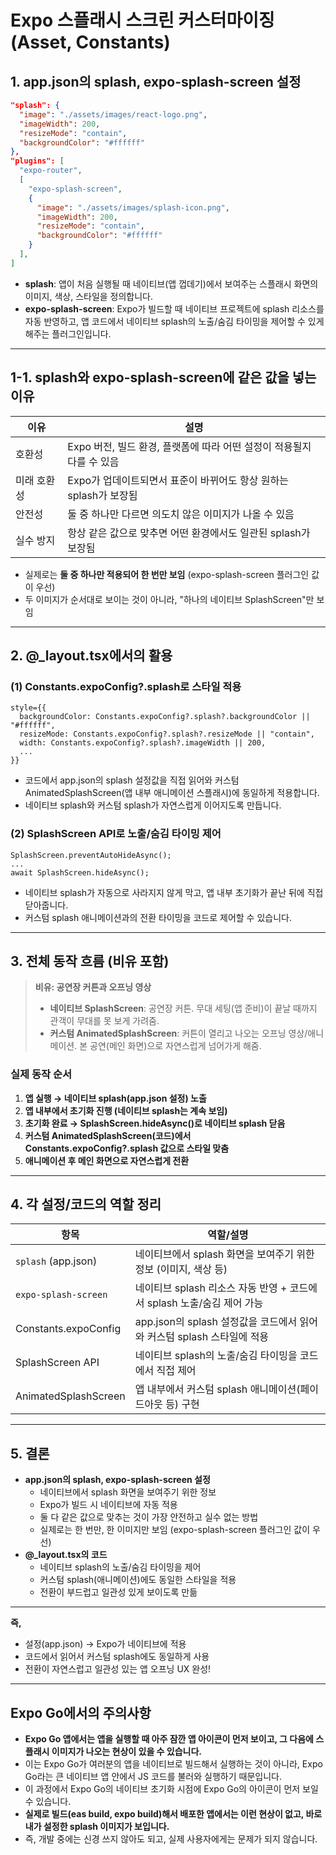 # Expo 스플래시 스크린 커스터마이징 (Asset, Constants)

## 1. app.json의 splash, expo-splash-screen 설정

```json
"splash": {
  "image": "./assets/images/react-logo.png",
  "imageWidth": 200,
  "resizeMode": "contain",
  "backgroundColor": "#ffffff"
},
"plugins": [
  "expo-router",
  [
    "expo-splash-screen",
    {
      "image": "./assets/images/splash-icon.png",
      "imageWidth": 200,
      "resizeMode": "contain",
      "backgroundColor": "#ffffff"
    }
  ],
]
```

- **splash**: 앱이 처음 실행될 때 네이티브(앱 껍데기)에서 보여주는 스플래시 화면의 이미지, 색상, 스타일을 정의합니다.
- **expo-splash-screen**: Expo가 빌드할 때 네이티브 프로젝트에 splash 리소스를 자동 반영하고, 앱 코드에서 네이티브 splash의 노출/숨김 타이밍을 제어할 수 있게 해주는 플러그인입니다.

---

## 1-1. splash와 expo-splash-screen에 같은 값을 넣는 이유

| 이유        | 설명                                                                  |
| ----------- | --------------------------------------------------------------------- |
| 호환성      | Expo 버전, 빌드 환경, 플랫폼에 따라 어떤 설정이 적용될지 다를 수 있음 |
| 미래 호환성 | Expo가 업데이트되면서 표준이 바뀌어도 항상 원하는 splash가 보장됨     |
| 안전성      | 둘 중 하나만 다르면 의도치 않은 이미지가 나올 수 있음                 |
| 실수 방지   | 항상 같은 값으로 맞추면 어떤 환경에서도 일관된 splash가 보장됨        |

- 실제로는 **둘 중 하나만 적용되어 한 번만 보임** (expo-splash-screen 플러그인 값이 우선)
- 두 이미지가 순서대로 보이는 것이 아니라, "하나의 네이티브 SplashScreen"만 보임

---

## 2. @\_layout.tsx에서의 활용

### (1) Constants.expoConfig?.splash로 스타일 적용

```tsx
style={{
  backgroundColor: Constants.expoConfig?.splash?.backgroundColor || "#ffffff",
  resizeMode: Constants.expoConfig?.splash?.resizeMode || "contain",
  width: Constants.expoConfig?.splash?.imageWidth || 200,
  ...
}}
```

- 코드에서 app.json의 splash 설정값을 직접 읽어와 커스텀 AnimatedSplashScreen(앱 내부 애니메이션 스플래시)에 동일하게 적용합니다.
- 네이티브 splash와 커스텀 splash가 자연스럽게 이어지도록 만듭니다.

### (2) SplashScreen API로 노출/숨김 타이밍 제어

```tsx
SplashScreen.preventAutoHideAsync();
...
await SplashScreen.hideAsync();
```

- 네이티브 splash가 자동으로 사라지지 않게 막고, 앱 내부 초기화가 끝난 뒤에 직접 닫아줍니다.
- 커스텀 splash 애니메이션과의 전환 타이밍을 코드로 제어할 수 있습니다.

---

## 3. 전체 동작 흐름 (비유 포함)

> **비유: 공연장 커튼과 오프닝 영상**
>
> - **네이티브 SplashScreen**: 공연장 커튼. 무대 세팅(앱 준비)이 끝날 때까지 관객이 무대를 못 보게 가려줌.
> - **커스텀 AnimatedSplashScreen**: 커튼이 열리고 나오는 오프닝 영상/애니메이션. 본 공연(메인 화면)으로 자연스럽게 넘어가게 해줌.

### 실제 동작 순서

1. **앱 실행 → 네이티브 splash(app.json 설정) 노출**
2. **앱 내부에서 초기화 진행 (네이티브 splash는 계속 보임)**
3. **초기화 완료 → SplashScreen.hideAsync()로 네이티브 splash 닫음**
4. **커스텀 AnimatedSplashScreen(코드)에서 Constants.expoConfig?.splash 값으로 스타일 맞춤**
5. **애니메이션 후 메인 화면으로 자연스럽게 전환**

---

## 4. 각 설정/코드의 역할 정리

| 항목                 | 역할/설명                                                              |
| -------------------- | ---------------------------------------------------------------------- |
| `splash` (app.json)  | 네이티브에서 splash 화면을 보여주기 위한 정보 (이미지, 색상 등)        |
| `expo-splash-screen` | 네이티브 splash 리소스 자동 반영 + 코드에서 splash 노출/숨김 제어 가능 |
| Constants.expoConfig | app.json의 splash 설정값을 코드에서 읽어와 커스텀 splash 스타일에 적용 |
| SplashScreen API     | 네이티브 splash의 노출/숨김 타이밍을 코드에서 직접 제어                |
| AnimatedSplashScreen | 앱 내부에서 커스텀 splash 애니메이션(페이드아웃 등) 구현               |

---

## 5. 결론

- **app.json의 splash, expo-splash-screen 설정**
  - 네이티브에서 splash 화면을 보여주기 위한 정보
  - Expo가 빌드 시 네이티브에 자동 적용
  - 둘 다 같은 값으로 맞추는 것이 가장 안전하고 실수 없는 방법
  - 실제로는 한 번만, 한 이미지만 보임 (expo-splash-screen 플러그인 값이 우선)
- **@\_layout.tsx의 코드**
  - 네이티브 splash의 노출/숨김 타이밍을 제어
  - 커스텀 splash(애니메이션)에도 동일한 스타일을 적용
  - 전환이 부드럽고 일관성 있게 보이도록 만듦

---

**즉,**

- 설정(app.json) → Expo가 네이티브에 적용
- 코드에서 읽어서 커스텀 splash에도 동일하게 사용
- 전환이 자연스럽고 일관성 있는 앱 오프닝 UX 완성!

---

## Expo Go에서의 주의사항

- **Expo Go 앱에서는 앱을 실행할 때 아주 잠깐 앱 아이콘이 먼저 보이고, 그 다음에 스플래시 이미지가 나오는 현상이 있을 수 있습니다.**
- 이는 Expo Go가 여러분의 앱을 네이티브로 빌드해서 실행하는 것이 아니라, Expo Go라는 큰 네이티브 앱 안에서 JS 코드를 불러와 실행하기 때문입니다.
- 이 과정에서 Expo Go의 네이티브 초기화 시점에 Expo Go의 아이콘이 먼저 보일 수 있습니다.
- **실제로 빌드(eas build, expo build)해서 배포한 앱에서는 이런 현상이 없고, 바로 내가 설정한 splash 이미지가 보입니다.**
- 즉, 개발 중에는 신경 쓰지 않아도 되고, 실제 사용자에게는 문제가 되지 않습니다.
